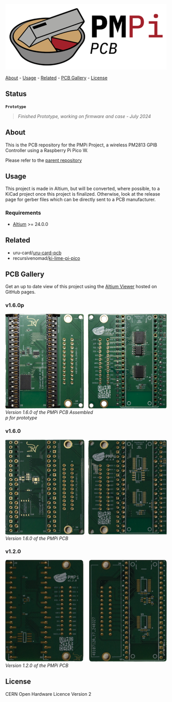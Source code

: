 <!-- PROJECT: PMPi -->
<!-- TITLE: PMPi-PCB -->
<!-- FONT: IBM Plex -->
<!-- KEYWORDS: Controller, Raspberry Pi Pico W, Embedded, PCB, Hardware -->
<!-- TECHNOLOGY: Altium -->

<!-- LOGO -->
![PMPi-PCB-Logo](<Images/PMPi PCB.png>)

[About](#about) - [Usage](#usage) - [Related](#related) - [PCB Gallery](#pcb-gallery) - [License](#license)

## Status

<!-- STATUS -->
**`Prototype`**
> *Finished Prototype, working on firmware and case - July 2024*

## About
<!-- DESCRIPTION START -->
This is the PCB repository for the PMPi Project, a wireless PM2813 GPIB Controller using a Raspberry Pi Pico W.

Please refer to the [parent repository](https://github.com/LeHuman/PMPi)
<!-- DESCRIPTION END -->

## Usage

This project is made in Altium, but will be converted, where possible, to a KiCad project once this project is finalized. Otherwise, look at the release page for gerber files which can be directly sent to a PCB manufacturer.

### Requirements

- [Altium](https://www.altium.com/) >= 24.0.0

## Related

- uru-card/[uru-card-pcb](https://github.com/uru-card/uru-card-pcb)
- recursivenomad/[ki-lime-pi-pico](https://github.com/recursivenomad/ki-lime-pi-pico)

## PCB Gallery

Get an up to date view of this project using the [Altium Viewer](https://lehuman.github.io/PMPi-PCB/) hosted on GitHub pages.

### v1.6.0p

<!-- HIGHLIGHT -->
![PMPi-v1.6.0p](Images/PCB/PMPi-v1.6.0p.png) \
*Version 1.6.0 of the PMPi PCB Assembled* \
*p for prototype*

### v1.6.0

![PMPi-v1.6.0](Images/PCB/PMPi-v1.6.0.png) \
*Version 1.6.0 of the PMPi PCB*

### v1.2.0

![PMPi-v1.2.0](Images/PCB/PMPi-v1.2.0.png) \
*Version 1.2.0 of the PMPi PCB*

## License

CERN Open Hardware Licence Version 2
